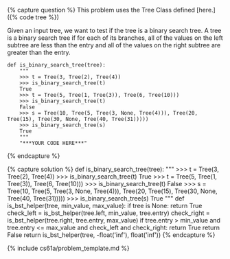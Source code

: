{% capture question %}
This problem uses the Tree Class defined [here.]({% code tree %})

Given an input tree, we want to test if the tree is a binary search tree. A tree is a binary search tree if for each of its branches, all of the values on the left subtree are less than the entry and all of the values on the right subtree are greater than the entry.

    def is_binary_search_tree(tree):
        """
        >>> t = Tree(3, Tree(2), Tree(4))
        >>> is_binary_search_tree(t)
        True
        >>> t = Tree(5, Tree(1, Tree(3)), Tree(6, Tree(10)))
        >>> is_binary_search_tree(t)
        False
        >>> s = Tree(10, Tree(5, Tree(3, None, Tree(4))), Tree(20, Tree(15), Tree(30, None, Tree(40, Tree(31)))))
        >>> is_binary_search_tree(s)
        True
        """
        "***YOUR CODE HERE***"
{% endcapture %}

{% capture solution %}
    def is_binary_search_tree(tree):
        """
        >>> t = Tree(3, Tree(2), Tree(4))
        >>> is_binary_search_tree(t)
        True
        >>> t = Tree(5, Tree(1, Tree(3)), Tree(6, Tree(10)))
        >>> is_binary_search_tree(t)
        False
        >>> s = Tree(10, Tree(5, Tree(3, None, Tree(4))), Tree(20, Tree(15), Tree(30, None, Tree(40, Tree(31)))))
        >>> is_binary_search_tree(s)
        True
        """
        def is_bst_helper(tree, min_value, max_value):
            if tree is None:
                return True
            check_left = is_bst_helper(tree.left, min_value, tree.entry)
            check_right = is_bst_helper(tree.right, tree.entry, max_value)
            if tree.entry > min_value and tree.entry <= max_value and check_left and check_right:
                return True
            return False
        return is_bst_helper(tree, -float('inf'), float('inf'))
{% endcapture %}

{% include cs61a/problem_template.md %}
